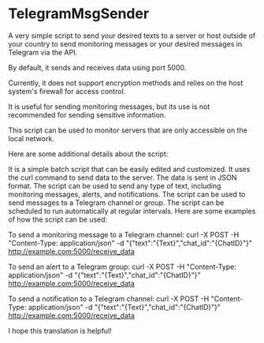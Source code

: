 # TelegramMsgSender

A very simple script to send your desired texts to a server or host outside of your country to send monitoring messages or your desired messages in Telegram via the API.

By default, it sends and receives data using port 5000.

Currently, it does not support encryption methods and relies on the host system's firewall for access control.

It is useful for sending monitoring messages, but its use is not recommended for sending sensitive information.

This script can be used to monitor servers that are only accessible on the local network.

Here are some additional details about the script:

It is a simple batch script that can be easily edited and customized.
It uses the curl command to send data to the server.
The data is sent in JSON format.
The script can be used to send any type of text, including monitoring messages, alerts, and notifications.
The script can be used to send messages to a Telegram channel or group.
The script can be scheduled to run automatically at regular intervals.
Here are some examples of how the script can be used:

To send a monitoring message to a Telegram channel:
curl -X POST -H "Content-Type: application/json" -d "{\"text\":\"{Text}\",\"chat_id\":\"{ChatID}\"}" http://example.com:5000/receive_data

To send an alert to a Telegram group:
curl -X POST -H "Content-Type: application/json" -d "{\"text\":\"{Text}\",\"chat_id\":\"{ChatID}\"}" http://example.com:5000/receive_data

To send a notification to a Telegram channel:
curl -X POST -H "Content-Type: application/json" -d "{\"text\":\"{Text}\",\"chat_id\":\"{ChatID}\"}" http://example.com:5000/receive_data

I hope this translation is helpful!

